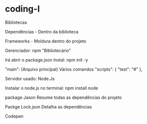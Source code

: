 # coding-I
Bibliotecas

Dependências - Dentro da biblioteca  

Frameworks - Moldura dentro do projeto

Gerenciador: npm "Bibliotecário"

Irá abrir o package.json
Instal: npm init -y

"main": (Arquivo principal)
Vários comandos
"scripts": {
    "test": "#"
  },

Servidor usado: Node.Js


Instalar o node.js no terminal:
npm install node

package Jason
Resume todas as dependências do projeto

Packge Lock.json
Detalha as dependências

Codepen
